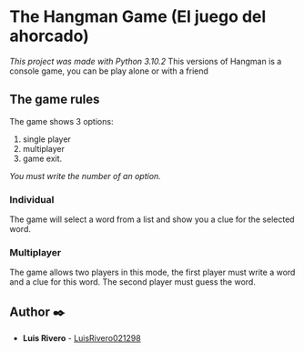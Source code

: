# The Hangman Game (El juego del ahorcado)

*This project was made with Python 3.10.2*
This versions of Hangman is a console game, you can be play alone or with a friend

## The game rules

The game shows 3 options: 
1. single player 
2. multiplayer
3. game exit.

*You must write the number of an option.*

### Individual

The game will select a word from a list and show you a clue for the selected word.

### Multiplayer

The game allows two players in this mode, the first player must write a word and a clue for this word. The second player must guess the word.


## Author ✒️

* **Luis Rivero** - [LuisRivero021298](https://github.com/LuisRivero021298)